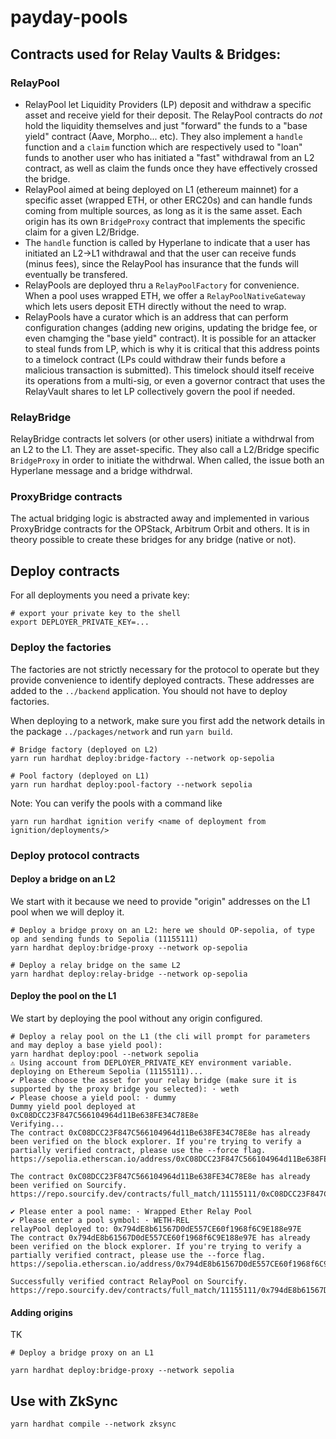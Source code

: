 # payday-pools

## Contracts used for Relay Vaults & Bridges:

### RelayPool

- RelayPool let Liquidity Providers (LP) deposit and withdraw a specific asset and receive yield for their deposit. The RelayPool contracts do _not_ hold the liquidity themselves and just "forward" the funds to a "base yield" contract (Aave, Morpho... etc). They also implement a `handle` function and a `claim` function which are respectively used to "loan" funds to another user who has initiated a "fast" withdrawal from an L2 contract, as well as claim the funds once they have effectively crossed the bridge.
- RelayPool aimed at being deployed on L1 (ethereum mainnet) for a specific asset (wrapped ETH, or other ERC20s) and can handle funds coming from multiple sources, as long as it is the same asset. Each origin has its own `BridgeProxy` contract that implements the specific claim for a given L2/Bridge.
- The `handle` function is called by Hyperlane to indicate that a user has initiated an L2->L1 withdrawal and that the user can receive funds (minus fees), since the RelayPool has insurance that the funds will eventually be transfered.
- RelayPools are deployed thru a `RelayPoolFactory` for convenience. When a pool uses wrapped ETH, we offer a `RelayPoolNativeGateway` which lets users deposit ETH directly without the need to wrap.
- RelayPools have a curator which is an address that can perform configuration changes (adding new origins, updating the bridge fee, or even chamging the "base yield" contract). It is possible for an attacker to steal funds from LP, which is why it is critical that this address points to a timelock contract (LPs could withdraw their funds before a malicious transaction is submitted). This timelock should itself receive its operations from a multi-sig, or even a governor contract that uses the RelayVault shares to let LP collectively govern the pool if needed.

### RelayBridge

RelayBridge contracts let solvers (or other users) initiate a withdrwal from an L2 to the L1. They are asset-specific. They also call a L2/Bridge specific `BridgeProxy` in order to initiate the withdrwal. When called, the issue both an Hyperlane message and a bridge withdrwal.

### ProxyBridge contracts

The actual bridging logic is abstracted away and implemented in various ProxyBridge contracts for the OPStack, Arbitrum Orbit and others. It is in theory possible to create these bridges for any bridge (native or not).

## Deploy contracts

For all deployments you need a private key:

```
# export your private key to the shell
export DEPLOYER_PRIVATE_KEY=...
```

### Deploy the factories

The factories are not strictly necessary for the protocol to operate but they provide convenience to identify deployed contracts. These addresses are added to the `../backend` application.
You should not have to deploy factories.

When deploying to a network, make sure you first add the network details in the package `../packages/network` and run `yarn build`.

```
# Bridge factory (deployed on L2)
yarn run hardhat deploy:bridge-factory --network op-sepolia

# Pool factory (deployed on L1)
yarn run hardhat deploy:pool-factory --network sepolia
```

Note: You can verify the pools with a command like

```
yarn run hardhat ignition verify <name of deployment from ignition/deployments/>
```

### Deploy protocol contracts

#### Deploy a bridge on an L2

We start with it because we need to provide "origin" addresses on the L1 pool when we will deploy it.

```
# Deploy a bridge proxy on an L2: here we should OP-sepolia, of type op and sending funds to Sepolia (11155111)
yarn hardhat deploy:bridge-proxy --network op-sepolia

# Deploy a relay bridge on the same L2
yarn hardhat deploy:relay-bridge --network op-sepolia
```

#### Deploy the pool on the L1

We start by deploying the pool without any origin configured.

```
# Deploy a relay pool on the L1 (the cli will prompt for parameters and may deploy a base yield pool):
yarn hardhat deploy:pool --network sepolia
⚠️ Using account from DEPLOYER_PRIVATE_KEY environment variable.
deploying on Ethereum Sepolia (11155111)...
✔ Please choose the asset for your relay bridge (make sure it is supported by the proxy bridge you selected): · weth
✔ Please choose a yield pool: · dummy
Dummy yield pool deployed at 0xC08DCC23F847C566104964d11Be638FE34C78E8e
Verifying...
The contract 0xC08DCC23F847C566104964d11Be638FE34C78E8e has already been verified on the block explorer. If you're trying to verify a partially verified contract, please use the --force flag.
https://sepolia.etherscan.io/address/0xC08DCC23F847C566104964d11Be638FE34C78E8e#code

The contract 0xC08DCC23F847C566104964d11Be638FE34C78E8e has already been verified on Sourcify.
https://repo.sourcify.dev/contracts/full_match/11155111/0xC08DCC23F847C566104964d11Be638FE34C78E8e/

✔ Please enter a pool name: · Wrapped Ether Relay Pool
✔ Please enter a pool symbol: · WETH-REL
relayPool deployed to: 0x794dE8b61567D0dE557CE60f1968f6C9E188e97E
The contract 0x794dE8b61567D0dE557CE60f1968f6C9E188e97E has already been verified on the block explorer. If you're trying to verify a partially verified contract, please use the --force flag.
https://sepolia.etherscan.io/address/0x794dE8b61567D0dE557CE60f1968f6C9E188e97E#code

Successfully verified contract RelayPool on Sourcify.
https://repo.sourcify.dev/contracts/full_match/11155111/0x794dE8b61567D0dE557CE60f1968f6C9E188e97E/

```

#### Adding origins

TK

```
# Deploy a bridge proxy on an L1

yarn hardhat deploy:bridge-proxy --network sepolia
```

## Use with ZkSync

```
yarn hardhat compile --network zksync
```
